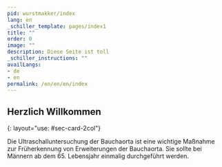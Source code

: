 ```yaml
---
pid: wurstmakker/index
lang: en
_schiller_template: pages/index1
title: ""
order: 0
image: ""
description: Diese Seite ist toll
_schiller_instructions: ""
availLangs:
- de
- en
permalink: /en/en/en/index
---
```

## Herzlich Willkommen
{: layout="use: #sec-card-2col"}

Die Ultraschalluntersuchung der Bauchaorta ist eine wichtige Maßnahme zur Früherkennung von Erweiterungen der Bauchaorta. Sie sollte bei Männern ab dem 65. Lebensjahr einmalig durchgeführt werden.
